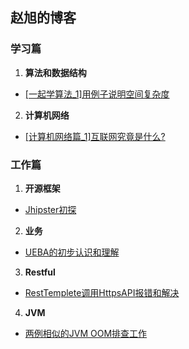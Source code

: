 ## 赵旭的博客

### 学习篇
1. **算法和数据结构**
- [[一起学算法_1]用例子说明空间复杂度](https://juejin.im/post/5e9970b26fb9a03c4e648065)
2. **计算机网络**
- [[计算机网络篇_1]互联网究竟是什么?](https://juejin.im/post/5e3ec09c518825492b50a0bb)



### 工作篇

1. **开源框架**
- [Jhipster初探](https://juejin.im/post/5e8fdd95f265da47ae4ac111)

2. **业务**
- [UEBA的初步认识和理解](https://juejin.im/post/5e8c28486fb9a03c947cc965)

3. **Restful**
- [RestTemplete调用HttpsAPI报错和解决](https://juejin.im/post/5e946c3551882573680f333a)

4. **JVM**
- [两例相似的JVM OOM排查工作](https://juejin.cn/post/6911689649039605773/)
